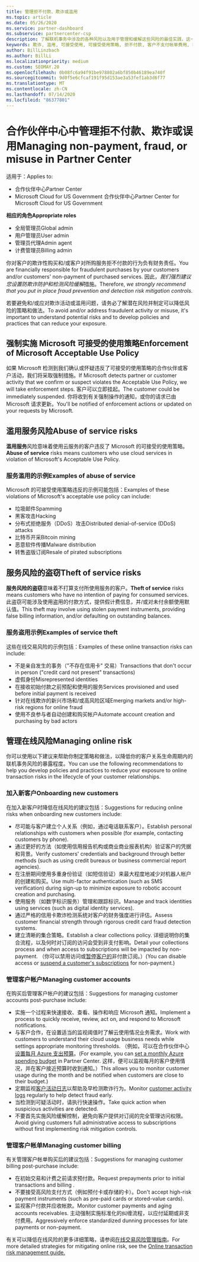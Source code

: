 ```yaml
---
title: 管理拒不付款、欺诈或滥用
ms.topic: article
ms.date: 05/26/2020
ms.service: partner-dashboard
ms.subservice: partnercenter-csp
description: 了解联机事务中涉及的各种风险以及用于管理和缓解这些风险的最佳实践，这一点很重要。
keywords: 欺诈, 滥用, 可接受使用, 可接受使用策略, 拒不付款, 客户不支付帐单费用, 在线风险, 盗用服务, 滥用服务, 暂停订阅,
author: BillLinzbach
ms.author: BillLi
ms.localizationpriority: medium
ms.custom: SEOMAY.20
ms.openlocfilehash: 0b08fc6a94f91be978802a6bf850b46189ea740f
ms.sourcegitcommit: 9d0f5e6cfcaf191f95d153ae3a53fef1ab3d6f77
ms.translationtype: MT
ms.contentlocale: zh-CN
ms.lasthandoff: 07/14/2020
ms.locfileid: "86377801"
---
```

# <a name="managing-non-payment-fraud-or-misuse-in-partner-center"></a><span data-ttu-id="0c90f-104">合作伙伴中心中管理拒不付款、欺诈或误用</span><span class="sxs-lookup"><span data-stu-id="0c90f-104">Managing non-payment, fraud, or misuse in Partner Center</span></span>

<span data-ttu-id="0c90f-105">适用于：</span><span class="sxs-lookup"><span data-stu-id="0c90f-105">Applies to:</span></span>

- <span data-ttu-id="0c90f-106">合作伙伴中心</span><span class="sxs-lookup"><span data-stu-id="0c90f-106">Partner Center</span></span>
- <span data-ttu-id="0c90f-107">Microsoft Cloud for US Government 合作伙伴中心</span><span class="sxs-lookup"><span data-stu-id="0c90f-107">Partner Center for Microsoft Cloud for US Government</span></span>

<span data-ttu-id="0c90f-108">**相应的角色**</span><span class="sxs-lookup"><span data-stu-id="0c90f-108">**Appropriate roles**</span></span>
- <span data-ttu-id="0c90f-109">全局管理员</span><span class="sxs-lookup"><span data-stu-id="0c90f-109">Global admin</span></span>
- <span data-ttu-id="0c90f-110">用户管理员</span><span class="sxs-lookup"><span data-stu-id="0c90f-110">User admin</span></span>
- <span data-ttu-id="0c90f-111">管理员代理</span><span class="sxs-lookup"><span data-stu-id="0c90f-111">Admin agent</span></span>
- <span data-ttu-id="0c90f-112">计费管理员</span><span class="sxs-lookup"><span data-stu-id="0c90f-112">Billing admin</span></span>

<span data-ttu-id="0c90f-113">你对客户的欺诈性购买和/或客户对所购服务拒不付款的行为负有财务责任。</span><span class="sxs-lookup"><span data-stu-id="0c90f-113">You are financially responsible for fraudulent purchases by your customers and/or customers' non-payment of purchased services.</span></span> <span data-ttu-id="0c90f-114">因此，*我们强烈建议您设置防欺诈防护和检测风险缓解*措施。</span><span class="sxs-lookup"><span data-stu-id="0c90f-114">Therefore, *we strongly recommend that you put in place fraud prevention and detection risk mitigation controls*.</span></span>

<span data-ttu-id="0c90f-115">若要避免和/或应对欺诈活动或滥用问题，请务必了解潜在风险并制定可以降低风险的策略和做法。</span><span class="sxs-lookup"><span data-stu-id="0c90f-115">To avoid and/or address fraudulent activity or misuse, it's important to understand potential risks and to develop policies and practices that can reduce your exposure.</span></span>

## <a name="enforcement-of-microsoft-acceptable-use-policy"></a><span data-ttu-id="0c90f-116">强制实施 Microsoft 可接受的使用策略</span><span class="sxs-lookup"><span data-stu-id="0c90f-116">Enforcement of Microsoft Acceptable Use Policy</span></span>

<span data-ttu-id="0c90f-117">如果 Microsoft 检测到我们确认或怀疑违反了可接受的使用策略的合作伙伴或客户活动，我们将采取强制措施。</span><span class="sxs-lookup"><span data-stu-id="0c90f-117">If Microsoft detects partner or customer activity that we confirm or suspect violates the Acceptable Use Policy, we will take enforcement steps.</span></span> <span data-ttu-id="0c90f-118">客户可以立即挂起。</span><span class="sxs-lookup"><span data-stu-id="0c90f-118">The customer could be immediately suspended.</span></span> <span data-ttu-id="0c90f-119">你将收到有关强制操作的通知，或你的请求已由 Microsoft 请求更新。</span><span class="sxs-lookup"><span data-stu-id="0c90f-119">You'll be notified of enforcement actions or updated on your requests by Microsoft.</span></span>

## <a name="abuse-of-service-risks"></a><span data-ttu-id="0c90f-120">滥用服务风险</span><span class="sxs-lookup"><span data-stu-id="0c90f-120">Abuse of service risks</span></span>

<span data-ttu-id="0c90f-121">**滥用服务**风险意味着使用云服务的客户违反了 Microsoft 的可接受的使用策略。</span><span class="sxs-lookup"><span data-stu-id="0c90f-121">**Abuse of service** risks means customers who use cloud services in violation of Microsoft's Acceptable Use Policy.</span></span>

### <a name="examples-of-abuse-of-service"></a><span data-ttu-id="0c90f-122">服务滥用的示例</span><span class="sxs-lookup"><span data-stu-id="0c90f-122">Examples of abuse of service</span></span>

<span data-ttu-id="0c90f-123">Microsoft 的可接受使用策略违反的示例可能包括：</span><span class="sxs-lookup"><span data-stu-id="0c90f-123">Examples of these violations of Microsoft's acceptable use policy can include:</span></span>

- <span data-ttu-id="0c90f-124">垃圾邮件</span><span class="sxs-lookup"><span data-stu-id="0c90f-124">Spamming</span></span>
- <span data-ttu-id="0c90f-125">黑客攻击</span><span class="sxs-lookup"><span data-stu-id="0c90f-125">Hacking</span></span>
- <span data-ttu-id="0c90f-126">分布式拒绝服务（DDoS）攻击</span><span class="sxs-lookup"><span data-stu-id="0c90f-126">Distributed denial-of-service (DDoS) attacks</span></span>
- <span data-ttu-id="0c90f-127">比特币开采</span><span class="sxs-lookup"><span data-stu-id="0c90f-127">Bitcoin mining</span></span>
- <span data-ttu-id="0c90f-128">恶意软件传播</span><span class="sxs-lookup"><span data-stu-id="0c90f-128">Malware distribution</span></span>
- <span data-ttu-id="0c90f-129">转售盗版订阅</span><span class="sxs-lookup"><span data-stu-id="0c90f-129">Resale of pirated subscriptions</span></span>

## <a name="theft-of-service-risks"></a><span data-ttu-id="0c90f-130">服务风险的盗窃</span><span class="sxs-lookup"><span data-stu-id="0c90f-130">Theft of service risks</span></span>

<span data-ttu-id="0c90f-131">**服务风险的盗窃**意味着不打算支付所使用服务的客户。</span><span class="sxs-lookup"><span data-stu-id="0c90f-131">**Theft of service** risks means customers who have no intention of paying for consumed services.</span></span> <span data-ttu-id="0c90f-132">此盗窃可能涉及使用盗用的付款方式，提供假计费信息，并/或对未付余额使用默认值。</span><span class="sxs-lookup"><span data-stu-id="0c90f-132">This theft may involve using stolen payment instruments, providing false billing information, and/or defaulting on outstanding balances.</span></span>

### <a name="examples-of-service-theft"></a><span data-ttu-id="0c90f-133">服务盗用示例</span><span class="sxs-lookup"><span data-stu-id="0c90f-133">Examples of service theft</span></span>

<span data-ttu-id="0c90f-134">这些在线交易风险的示例包括：</span><span class="sxs-lookup"><span data-stu-id="0c90f-134">Examples of these online transaction risks can include:</span></span>

- <span data-ttu-id="0c90f-135">不是亲自发生的事务（"不存在信用卡" 交易）</span><span class="sxs-lookup"><span data-stu-id="0c90f-135">Transactions that don't occur in person ("credit card not present" transactions)</span></span>
- <span data-ttu-id="0c90f-136">虚假身份</span><span class="sxs-lookup"><span data-stu-id="0c90f-136">Misrepresented identities</span></span>
- <span data-ttu-id="0c90f-137">在接收初始付款之前预配和使用的服务</span><span class="sxs-lookup"><span data-stu-id="0c90f-137">Services provisioned and used before initial payment is received</span></span>
- <span data-ttu-id="0c90f-138">针对在线欺诈的新兴市场和/或高风险区域</span><span class="sxs-lookup"><span data-stu-id="0c90f-138">Emerging markets and/or high-risk regions for online fraud</span></span>
- <span data-ttu-id="0c90f-139">使用不良参与者自动创建和购买帐户</span><span class="sxs-lookup"><span data-stu-id="0c90f-139">Automate account creation and purchasing by bad actors</span></span>

## <a name="managing-online-risk"></a><span data-ttu-id="0c90f-140">管理在线风险</span><span class="sxs-lookup"><span data-stu-id="0c90f-140">Managing online risk</span></span>

<span data-ttu-id="0c90f-141">你可以使用以下建议来帮助你制定策略和做法，以降低你的客户关系生命周期内的联机事务风险的暴露程度。</span><span class="sxs-lookup"><span data-stu-id="0c90f-141">You can use the following recommendations to help you develop policies and practices to reduce your exposure to online transaction risks in the lifecycle of your customer relationships.</span></span>

### <a name="onboarding-new-customers"></a><span data-ttu-id="0c90f-142">加入新客户</span><span class="sxs-lookup"><span data-stu-id="0c90f-142">Onboarding new customers</span></span>

<span data-ttu-id="0c90f-143">在加入新客户时降低在线风险的建议包括：</span><span class="sxs-lookup"><span data-stu-id="0c90f-143">Suggestions for reducing online risks when onboarding new customers include:</span></span>

- <span data-ttu-id="0c90f-144">尽可能与客户建立个人关系（例如，通过电话联系客户）。</span><span class="sxs-lookup"><span data-stu-id="0c90f-144">Establish personal relationships with customers when possible (for example, contacting customers by phone).</span></span>
- <span data-ttu-id="0c90f-145">通过更好的方法（如使用信用报告机构或商业商业报表机构）验证客户的凭据和背景。</span><span class="sxs-lookup"><span data-stu-id="0c90f-145">Verify customers' credentials and background through better methods (such as using credit bureaus or business commercial report agencies).</span></span>
- <span data-ttu-id="0c90f-146">在注册期间使用多重身份验证（如短信验证）来最大程度地减少对机器人帐户的创建和购买。</span><span class="sxs-lookup"><span data-stu-id="0c90f-146">Use multi-factor authentication (such as SMS verification) during sign-up to minimize exposure to robotic account creation and purchasing.</span></span>
- <span data-ttu-id="0c90f-147">使用服务（如数字标识服务）管理和跟踪标识。</span><span class="sxs-lookup"><span data-stu-id="0c90f-147">Manage and track identities using services (such as digital identity services).</span></span>
- <span data-ttu-id="0c90f-148">通过严格的信用卡欺诈检测系统对客户的财务强度进行评估。</span><span class="sxs-lookup"><span data-stu-id="0c90f-148">Assess customer financial strength through rigorous credit card fraud detection systems.</span></span>
- <span data-ttu-id="0c90f-149">建立清晰的集合策略。</span><span class="sxs-lookup"><span data-stu-id="0c90f-149">Establish a clear collections policy.</span></span> <span data-ttu-id="0c90f-150">详细说明你的集合流程，以及何时对订阅的访问会受到非支付影响。</span><span class="sxs-lookup"><span data-stu-id="0c90f-150">Detail your collections process and when access to subscriptions will be impacted by non-payment.</span></span> <span data-ttu-id="0c90f-151">（你可以禁用访问或[暂停客户的](suspend-a-subscription.md)非付款订阅。）</span><span class="sxs-lookup"><span data-stu-id="0c90f-151">(You can disable access or [suspend a customer's subscriptions](suspend-a-subscription.md) for non-payment.)</span></span>

### <a name="managing-customer-accounts"></a><span data-ttu-id="0c90f-152">管理客户帐户</span><span class="sxs-lookup"><span data-stu-id="0c90f-152">Managing customer accounts</span></span>

<span data-ttu-id="0c90f-153">在购买后管理客户帐户的建议包括：</span><span class="sxs-lookup"><span data-stu-id="0c90f-153">Suggestions for managing customer accounts post-purchase include:</span></span>

- <span data-ttu-id="0c90f-154">实施一个过程来快速接收、查看、操作和响应 Microsoft 通知。</span><span class="sxs-lookup"><span data-stu-id="0c90f-154">Implement a process to quickly receive, review, act on, and respond to Microsoft notifications.</span></span>
- <span data-ttu-id="0c90f-155">与客户合作，在设置适当的监视阈值时了解云使用情况业务需求。</span><span class="sxs-lookup"><span data-stu-id="0c90f-155">Work with customers to understand their cloud usage business needs while settings appropriate monitoring thresholds.</span></span> <span data-ttu-id="0c90f-156">（例如，可以在合作伙伴中心[设置每月 Azure 支出预算](set-an-azure-spending-budget-for-your-customers.md)。</span><span class="sxs-lookup"><span data-stu-id="0c90f-156">(For example, you can [set a monthly Azure spending budget](set-an-azure-spending-budget-for-your-customers.md) in Partner Center.</span></span> <span data-ttu-id="0c90f-157">这样，便可以监视每月的客户使用情况，并在客户接近预算时收到通知。）</span><span class="sxs-lookup"><span data-stu-id="0c90f-157">This allows you to monitor customer usage during the month and be notified when customers are close to their budget.)</span></span>
- <span data-ttu-id="0c90f-158">定期监视[客户活动日志](activity-logs.md)以帮助及早检测欺诈行为。</span><span class="sxs-lookup"><span data-stu-id="0c90f-158">Monitor [customer activity logs](activity-logs.md) regularly to help detect fraud early.</span></span>
- <span data-ttu-id="0c90f-159">当检测到可疑活动时，请执行快速操作。</span><span class="sxs-lookup"><span data-stu-id="0c90f-159">Take quick action when suspicious activities are detected.</span></span>
- <span data-ttu-id="0c90f-160">不要首先实施风险缓解控制，避免向客户提供对订阅的完全管理访问权限。</span><span class="sxs-lookup"><span data-stu-id="0c90f-160">Avoid giving customers full administrative access to subscriptions without first implementing risk mitigation controls.</span></span>

### <a name="managing-customer-billing"></a><span data-ttu-id="0c90f-161">管理客户帐单</span><span class="sxs-lookup"><span data-stu-id="0c90f-161">Managing customer billing</span></span>

<span data-ttu-id="0c90f-162">有关管理客户帐单购买后的建议包括：</span><span class="sxs-lookup"><span data-stu-id="0c90f-162">Suggestions for managing customer billing post-purchase include:</span></span>

- <span data-ttu-id="0c90f-163">在初始交易和计费之前请求预付款。</span><span class="sxs-lookup"><span data-stu-id="0c90f-163">Request prepayments prior to initial transactions and billing .</span></span>
- <span data-ttu-id="0c90f-164">不要接受高风险支付方式（例如预付卡或存储的卡）。</span><span class="sxs-lookup"><span data-stu-id="0c90f-164">Don't accept high-risk payment instruments (such as pre-paid cards or stored-value cards).</span></span>
- <span data-ttu-id="0c90f-165">监视客户付款并应收帐款。</span><span class="sxs-lookup"><span data-stu-id="0c90f-165">Monitor customer payments and aging accounts receivables.</span></span> <span data-ttu-id="0c90f-166">主动强制实施标准化的纠缠流程，以应付延期或非支付费用。</span><span class="sxs-lookup"><span data-stu-id="0c90f-166">Aggressively enforce standardized dunning processes for late payments or non-payment.</span></span>

<span data-ttu-id="0c90f-167">有关可以降低在线风险的更多详细策略，请参阅[在线交易风险管理指南](https://assets.windowsphone.com/7d885238-e13b-4f10-a682-3d5adacd2859/CSP-PartnerRiskGuide-APSFinal_InvariantCulture_Default.zip)。</span><span class="sxs-lookup"><span data-stu-id="0c90f-167">For more detailed strategies for mitigating online risk, see the [Online transaction risk management guide.](https://assets.windowsphone.com/7d885238-e13b-4f10-a682-3d5adacd2859/CSP-PartnerRiskGuide-APSFinal_InvariantCulture_Default.zip)</span></span>
